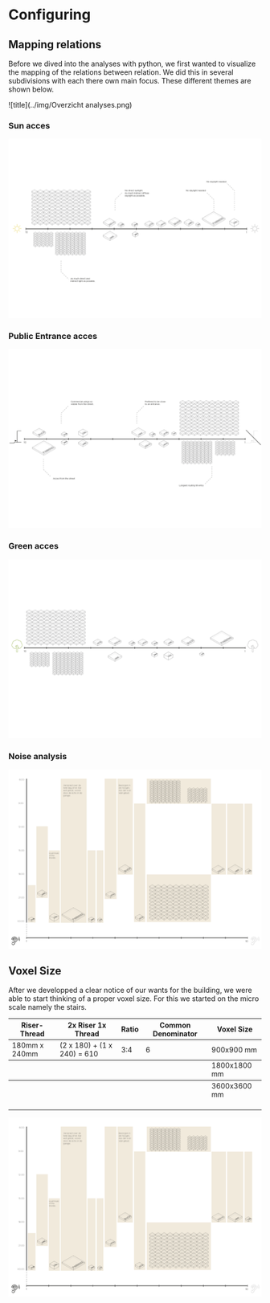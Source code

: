 # Configuring

## Mapping relations

Before we dived into the analyses with python, we first wanted to visualize the mapping of the relations between relation.
We did this in several subdivisions with each there own main focus. These different themes are shown below.

![title](../img/Overzicht analyses.png)

### Sun acces

![title](../img/Volumes_Licht.png)

### Public Entrance acces

![title](../img/Volumes_Entrance.png)

### Green acces

![title](../img/Volumes_acces_green.png)

### Noise analysis

![title](../img/Volumes_Geluid_tijd.png)

## Voxel Size

After we developped a clear notice of our wants for the building, we were able to start thinking of a proper voxel size. For this we started on the micro scale namely the stairs.

<table><thead><tr class="header"><th>Riser-Thread</th><th>2x Riser 1x Thread</th><th>Ratio</th><th>Common Denominator</th><th>Voxel Size</th></tr></thead><tbody><tr class="odd"><td>180mm x 240mm</td><td>(2 x 180) + (1 x 240) = 610</td><td>3:4</td><td>6</td><td>900x900 mm
</th></tr></thead><tbody><tr class="odd"><td></td><td></td><td></td><td></td><td>1800x1800 mm
</th></tr></thead><tbody><tr class="odd"><td></td><td></td><td></td><td></td><td>3600x3600 mm</td></tr><tr class="even"><td></p></td></tr></tbody></table>
</td></tr><tr class="even"><td></p></td></tr></tbody></table>

![title](../img/Volumes_Geluid_tijd.png)
